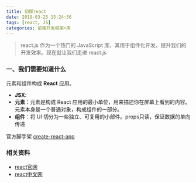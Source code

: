 ```yaml
---
title: 初探react
date: 2019-03-25 15:24:56
tags: [react, JS]
categories: 前端开发框架+库
---
```


> react.js 作为一个热门的 JavaScript 库，其用于组件化开发，提升我们的开发效率。现在就让我们走进 react.js

### 一、我们需要知道什么

元素和组件构成 **React** 应用。

- **JSX**:
- **元素**：元素是构成 React 应用的最小单位，用来描述你在屏幕上看到的内容。元素本身是一个普通对象，构成组件的一部分。
- **组件**：将 UI 切分为一些独立、可复用的小部件。props只读，保证数据的单向传递


官方脚手架 [create-react-app](https://github.com/facebook/create-react-app)

### 相关资料

- [react官网](https://reactjs.org/)
- [react中文网](https://react.docschina.org/)